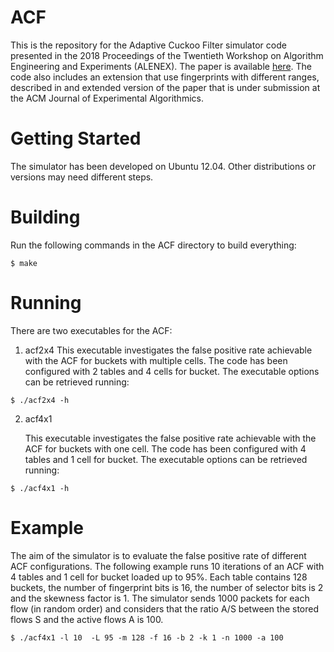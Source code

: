 # ACF

This is the repository for the Adaptive Cuckoo Filter simulator code presented in the 2018 Proceedings of the Twentieth Workshop on Algorithm Engineering and Experiments (ALENEX). The paper is available [here](https://epubs.siam.org/doi/pdf/10.1137/1.9781611975055.4).
The code also includes an extension that use fingerprints with different ranges, described in and extended version of the paper that is under submission at the ACM Journal of Experimental Algorithmics.     

# Getting Started

The simulator has been developed on Ubuntu 12.04. Other distributions or versions may need different steps.

# Building

Run the following commands in the ACF directory to build everything:

```
$ make
```

# Running

There are two executables for the ACF:

1. acf2x4
    This executable investigates the false positive rate achievable with the ACF for buckets with multiple cells. The code has been configured with 2 tables and 4 cells for bucket. The executable options can be retrieved running:

```
$ ./acf2x4 -h 
```
    

2. acf4x1

    This executable investigates the false positive rate achievable with the ACF for buckets with one cell. The code has been configured with 4 tables and 1 cell for bucket. The executable options can be retrieved running:

```
$ ./acf4x1 -h 
```


# Example

The aim of the simulator is to evaluate the false positive rate of different ACF configurations.
The following example runs 10 iterations of an ACF with 4 tables and 1 cell for bucket loaded up to 95%. Each table contains 128 buckets, the number of fingerprint bits is 16, the number of selector bits is 2 and the skewness factor is 1.
The simulator sends 1000 packets for each flow (in random order) and considers that the ratio A/S between the stored flows S and the active flows A is 100.

```
$ ./acf4x1 -l 10  -L 95 -m 128 -f 16 -b 2 -k 1 -n 1000 -a 100 
```

